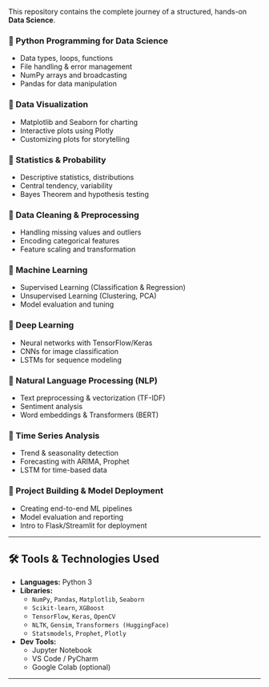 

This repository contains the complete journey of a structured, hands-on **Data Science**.


### 🔹 Python Programming for Data Science
- Data types, loops, functions
- File handling & error management
- NumPy arrays and broadcasting
- Pandas for data manipulation

### 🔹 Data Visualization
- Matplotlib and Seaborn for charting
- Interactive plots using Plotly
- Customizing plots for storytelling

### 🔹 Statistics & Probability
- Descriptive statistics, distributions
- Central tendency, variability
- Bayes Theorem and hypothesis testing

### 🔹 Data Cleaning & Preprocessing
- Handling missing values and outliers
- Encoding categorical features
- Feature scaling and transformation

### 🔹 Machine Learning
- Supervised Learning (Classification & Regression)
- Unsupervised Learning (Clustering, PCA)
- Model evaluation and tuning

### 🔹 Deep Learning
- Neural networks with TensorFlow/Keras
- CNNs for image classification
- LSTMs for sequence modeling

### 🔹 Natural Language Processing (NLP)
- Text preprocessing & vectorization (TF-IDF)
- Sentiment analysis
- Word embeddings & Transformers (BERT)

### 🔹 Time Series Analysis
- Trend & seasonality detection
- Forecasting with ARIMA, Prophet
- LSTM for time-based data

### 🔹 Project Building & Model Deployment
- Creating end-to-end ML pipelines
- Model evaluation and reporting
- Intro to Flask/Streamlit for deployment

---

## 🛠️ Tools & Technologies Used

- **Languages:** Python 3
- **Libraries:**
  - `NumPy`, `Pandas`, `Matplotlib`, `Seaborn`
  - `Scikit-learn`, `XGBoost`
  - `TensorFlow`, `Keras`, `OpenCV`
  - `NLTK`, `Gensim`, `Transformers (HuggingFace)`
  - `Statsmodels`, `Prophet`, `Plotly`
- **Dev Tools:**
  - Jupyter Notebook
  - VS Code / PyCharm
  - Google Colab (optional)

---


